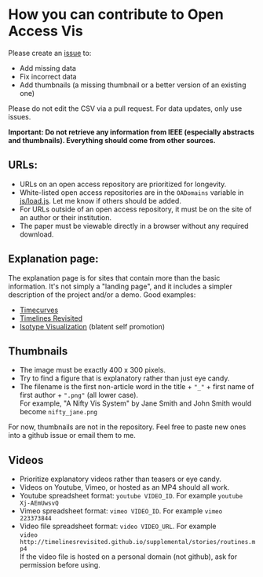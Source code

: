 # How you can contribute to Open Access Vis

Please create an [issue](https://github.com/steveharoz/open-access-vis/issues) to:

* Add missing data
* Fix incorrect data
* Add thumbnails (a missing thumbnail or a better version of an existing one)

Please do not edit the CSV via a pull request. For data updates, only use issues.

**Important: Do not retrieve any information from IEEE (especially abstracts and thumbnails). Everything should come from other sources.**

## URLs:

* URLs on an open access repository are prioritized for longevity.
* White-listed open access repositories are in the `OADomains` variable in [js/load.js](../js/load.js#L12). Let me know if others should be added.
* For URLs outside of an open access repository, it must be on the site of an author or their institution.
* The paper must be viewable directly in a browser without any required download.

## Explanation page:

The explanation page is for sites that contain more than the basic information. It's not simply a "landing page", and it includes a simpler description of the project and/or a demo. Good examples:

* [Timecurves](http://www.aviz.fr/~bbach/timecurves/)
* [Timelines Revisited](https://timelinesrevisited.github.io/)
* [Isotype Visualization](http://steveharoz.com/research/isotype/) (blatent self promotion)

## Thumbnails

* The image must be exactly 400 x 300 pixels.
* Try to find a figure that is explanatory rather than just eye candy.
* The filename is the first non-article word in the title + `"_"` + first name of first author + `".png"` (all lower case).  
For example, "A Nifty Vis System" by Jane Smith and John Smith would become `nifty_jane.png`

For now, thumbnails are not in the repository. Feel free to paste new ones into a github issue or email them to me.

## Videos

* Prioritize explanatory videos rather than teasers or eye candy.
* Videos on Youtube, Vimeo, or hosted as an MP4 should all work.
* Youtube spreadsheet format: `youtube VIDEO_ID`. For example `youtube Xj-AEmUwsvQ`
* Vimeo spreadsheet format: `vimeo VIDEO_ID`. For example `vimeo 223373844`
* Video file spreadsheet format: `video VIDEO_URL`.  For example  
`video http://timelinesrevisited.github.io/supplemental/stories/routines.mp4`  
If the video file is hosted on a personal domain (not github), ask for permission before using.
